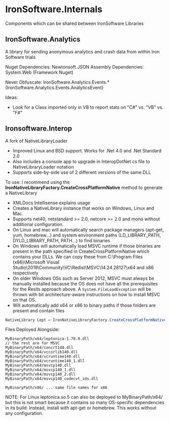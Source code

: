 # IronSoftware.Internals

Components which can be shared between IronSoftware Libraries

## IronSoftware.Analytics

A library for sending anonymous analytics and crash data from within Iron
Software trials

Nuget Dependencies: Newtonsoft.JSON
Assembly Dependencies: System.Web (Framework Nuget)

Never Obfuscate:
IronSoftware.Analytics.Events.*
(IronSoftware.Analytics.Events.AnalyticsEvent)

Ideas:

- Look for a Class imported only in VB to report stats on "C#" vs. "VB" vs. "F#"

## Ironsoftware.Interop

A fork of NativeLibraryLoader

- Improved Linux and BSD support.  Works for .Net 4.0 and .Net Standard 2.0
- Also includes a console app to upgrade in InteropDotNet cs file to NativeLibraryLoader notation
- Supports side-by-side use of 2 different versions of the same DLL

To use:
I recommend using the **IronNativeLibraryFactory.CreateCrossPlatformNative**
method to generate a NativeLibrary

- XMLDocs Intellisense explains usage
- Creates a NativeLibrary instance that works on  Windows, Linux and Mac.
- Supports net40, netstandard >= 2.0, netcore >= 2.0 and mono without additional
configuration.
- On Linux and mac will automatically search package managers (apt-get, yum,
homebrew...) and system environment paths (LD_LIBRARY_PATH,
DYLD_LIBRARY_PATH, PATH...)  to find binaries
- On Windows will automatically load MSVC runtime if those binaries are present
in the path specified in CreateCrossPlatformNative which contains your DLLs. We
can copy these from C:\Program Files (x86)\Microsoft Visual Studio\2019\Community\VC\Redist\MSVC\14.24.28127\x64 and x86
respectively
- On older Windows OSs such as Server 2012, MSVC must always be manually
installed because the OS does not have all the prerequisites for the Resits
approach above. A `System.FileLoadException` will be thrown with bit
architecture-aware instructions on how to install MSVC on that OS.
- Will automatically add x64 or x86 to binary paths if those folders are present
and contain files

``` csharp
NativeLibrary Lept = IronNativeLibraryFactory.CreateCrossPlatformNative(new[] { "leptonica-1.78.0.dll", "liblept.so.5", "liblept.5.so", "liblept.5.dylib", "liblept.dylib" }, true, new[] { Path.GetFullPath("MyBinaryPath") });
```

Files Deployed Alongside:

``` console
MyBinaryPath/x64/leptonica-1.78.0.dll
// the rest are for MSVC
MyBinaryPath/x64/concrt140.dll
MyBinaryPath/x64/vccorlib140.dll
MyBinaryPath/x64/vcruntime140.dll
MyBinaryPath/x64/vcruntime140_1.dll
MyBinaryPath/x64/msvcp140.dll
MyBinaryPath/x64/msvcp140_1.dll
MyBinaryPath/x64/msvcp140_2.dll
MyBinaryPath/x64/msvcp140_codecvt_ids.dll

MyBinaryPath/x86/ ... same file names for x86
```

NOTE: For Linux leptonica.so.5 can also be deployed to MyBinaryPath/x64/ but
this is not smart because it contains so many OS-specific dependencies in its
build. Instead, install with apt-get or homebrew.  This works without any
configuration.
